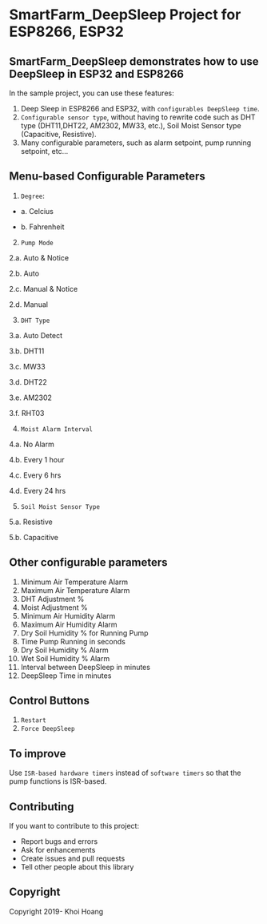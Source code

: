 # SmartFarm_DeepSleep Project for ESP8266, ESP32

## SmartFarm_DeepSleep demonstrates how to use DeepSleep in ESP32 and ESP8266

In the sample project, you can use these features:

1. Deep Sleep in ESP8266 and ESP32, with `configurables DeepSleep time`. 
2. `Configurable sensor type`, without having to rewrite code such as DHT type (DHT11,DHT22, AM2302, MW33, etc.), Soil Moist Sensor type (Capacitive, Resistive). 
3. Many configurable parameters, such as alarm setpoint, pump running setpoint, etc...

## Menu-based Configurable Parameters

1. `Degree`:

  - a. Celcius
  
  - b. Fahrenheit

2. `Pump Mode`

  2.a. Auto & Notice
    
  2.b. Auto
    
  2.c. Manual & Notice
    
  2.d. Manual

3. `DHT Type`

  3.a. Auto Detect
  
  3.b. DHT11
  
  3.c. MW33
  
  3.d. DHT22
  
  3.e. AM2302
  
  3.f. RHT03

4. `Moist Alarm Interval`

  4.a. No Alarm
  
  4.b. Every 1 hour
  
  4.c. Every 6 hrs
  
  4.d. Every 24 hrs

5. `Soil Moist Sensor Type`

  5.a. Resistive
  
  5.b. Capacitive
  
## Other configurable parameters

1.  Minimum Air Temperature Alarm
2.  Maximum Air Temperature Alarm
3.  DHT Adjustment %
4.  Moist Adjustment %
5.  Minimum Air Humidity Alarm
6.  Maximum Air Humidity Alarm
7.  Dry Soil Humidity % for Running Pump
8.  Time Pump Running in seconds
9.  Dry Soil Humidity % Alarm
10. Wet Soil Humidity % Alarm
11. Interval between DeepSleep in minutes
12. DeepSleep Time in minutes

## Control Buttons

1. `Restart`
2. `Force DeepSleep`

## To improve

Use `ISR-based hardware timers` instead of `software timers` so that the pump functions is ISR-based.

## Contributing
If you want to contribute to this project:
- Report bugs and errors
- Ask for enhancements
- Create issues and pull requests
- Tell other people about this library

## Copyright
Copyright 2019- Khoi Hoang
